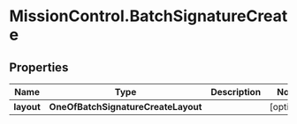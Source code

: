 # MissionControl.BatchSignatureCreate

## Properties
Name | Type | Description | Notes
------------ | ------------- | ------------- | -------------
**layout** | **OneOfBatchSignatureCreateLayout** |  | [optional] 
